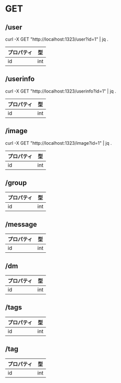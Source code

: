 # GET

## /user

curl -X GET "http://localhost:1323/user?id=1" | jq .


| プロパティ          | 型         |
|-------------------|------------|
| id                | int        |


## /userinfo

curl -X GET "http://localhost:1323/userinfo?id=1" | jq .

| プロパティ          | 型         |
|-------------------|------------|
| id                | int        |

## /image

curl -X GET "http://localhost:1323/image?id=1" | jq .

| プロパティ      | 型               |
|---------------|------------------|
| id            | int              |

## /group

| プロパティ      | 型               |
|---------------|------------------|
| id            | int              |

## /message

| プロパティ      | 型               |
|---------------|------------------|
| id            | int              |


## /dm

| プロパティ           | 型               |
|--------------------|------------------|
| id                 | int              |


## /tags

| プロパティ      | 型               |
|---------------|------------------|
| id            | int              |


## /tag

| プロパティ      | 型               |
|---------------|------------------|
| id            | int              |
